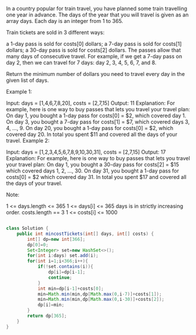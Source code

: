 In a country popular for train travel, you have planned some train travelling one year in advance.  The days of the year that you will travel is given as an array days.  Each day is an integer from 1 to 365.

Train tickets are sold in 3 different ways:

a 1-day pass is sold for costs[0] dollars;
a 7-day pass is sold for costs[1] dollars;
a 30-day pass is sold for costs[2] dollars.
The passes allow that many days of consecutive travel.  For example, if we get a 7-day pass on day 2, then we can travel for 7 days: day 2, 3, 4, 5, 6, 7, and 8.

Return the minimum number of dollars you need to travel every day in the given list of days.

 

Example 1:

Input: days = [1,4,6,7,8,20], costs = [2,7,15]
Output: 11
Explanation: 
For example, here is one way to buy passes that lets you travel your travel plan:
On day 1, you bought a 1-day pass for costs[0] = $2, which covered day 1.
On day 3, you bought a 7-day pass for costs[1] = $7, which covered days 3, 4, ..., 9.
On day 20, you bought a 1-day pass for costs[0] = $2, which covered day 20.
In total you spent $11 and covered all the days of your travel.
Example 2:

Input: days = [1,2,3,4,5,6,7,8,9,10,30,31], costs = [2,7,15]
Output: 17
Explanation: 
For example, here is one way to buy passes that lets you travel your travel plan:
On day 1, you bought a 30-day pass for costs[2] = $15 which covered days 1, 2, ..., 30.
On day 31, you bought a 1-day pass for costs[0] = $2 which covered day 31.
In total you spent $17 and covered all the days of your travel.
 

Note:

1 <= days.length <= 365
1 <= days[i] <= 365
days is in strictly increasing order.
costs.length == 3
1 <= costs[i] <= 1000


```java

class Solution {
    public int mincostTickets(int[] days, int[] costs) {
        int[] dp=new int[366];
        dp[0]=0;
        Set<Integer> set=new HashSet<>();
        for(int i:days) set.add(i);
        for(int i=1;i<366;i++){
            if(!set.contains(i)){
                dp[i]=dp[i-1];
                continue;
            }
            int min=dp[i-1]+costs[0];
            min=Math.min(min,dp[Math.max(0,i-7)]+costs[1]);
            min=Math.min(min,dp[Math.max(0,i-30)]+costs[2]);
            dp[i]=min;
        }
        return dp[365];
    }
}
```
